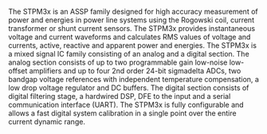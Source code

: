 The STPM3x is an ASSP family designed for high
accuracy measurement of power and energies in
power line systems using the Rogowski coil,
current transformer or shunt current sensors. The
STPM3x provides instantaneous voltage and
current waveforms and calculates RMS values of
voltage and currents, active, reactive and
apparent power and energies. The STPM3x is a
mixed signal IC family consisting of an analog and
a digital section. The analog section consists of
up to two programmable gain low-noise low-offset
amplifiers and up to four 2nd order 24-bit sigmadelta ADCs, two bandgap voltage references with
independent temperature compensation, a low
drop voltage regulator and DC buffers. The digital
section consists of digital filtering stage, a
hardwired DSP, DFE to the input and a serial
communication interface (UART). The
STPM3x is fully configurable and allows a fast
digital system calibration in a single point over the
entire current dynamic range.
